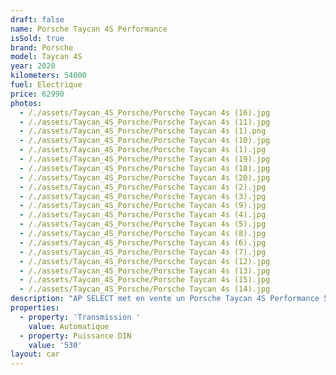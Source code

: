 ```yaml
---
draft: false
name: Porsche Taycan 4S Performance
isSold: true
brand: Porsche
model: Taycan 4S
year: 2020
kilometers: 54000
fuel: Electrique
price: 62990
photos:
  - /./assets/Taycan_4S_Porsche/Porsche Taycan 4s (16).jpg
  - /./assets/Taycan_4S_Porsche/Porsche Taycan 4s (11).jpg
  - /./assets/Taycan_4S_Porsche/Porsche Taycan 4s (1).png
  - /./assets/Taycan_4S_Porsche/Porsche Taycan 4s (10).jpg
  - /./assets/Taycan_4S_Porsche/Porsche Taycan 4s (1).jpg
  - /./assets/Taycan_4S_Porsche/Porsche Taycan 4s (19).jpg
  - /./assets/Taycan_4S_Porsche/Porsche Taycan 4s (18).jpg
  - /./assets/Taycan_4S_Porsche/Porsche Taycan 4s (20).jpg
  - /./assets/Taycan_4S_Porsche/Porsche Taycan 4s (2).jpg
  - /./assets/Taycan_4S_Porsche/Porsche Taycan 4s (3).jpg
  - /./assets/Taycan_4S_Porsche/Porsche Taycan 4s (9).jpg
  - /./assets/Taycan_4S_Porsche/Porsche Taycan 4s (4).jpg
  - /./assets/Taycan_4S_Porsche/Porsche Taycan 4s (5).jpg
  - /./assets/Taycan_4S_Porsche/Porsche Taycan 4s (8).jpg
  - /./assets/Taycan_4S_Porsche/Porsche Taycan 4s (6).jpg
  - /./assets/Taycan_4S_Porsche/Porsche Taycan 4s (7).jpg
  - /./assets/Taycan_4S_Porsche/Porsche Taycan 4s (12).jpg
  - /./assets/Taycan_4S_Porsche/Porsche Taycan 4s (13).jpg
  - /./assets/Taycan_4S_Porsche/Porsche Taycan 4s (15).jpg
  - /./assets/Taycan_4S_Porsche/Porsche Taycan 4s (14).jpg
description: "AP SELECT met en vente un Porsche Taycan 4S Performance 530ch BVA2 5 places.\n\nModèle du 10/2020 avec 48900km.\n\nCouleur blanc carrara métallic, intérieur cuir noir avec surpiqûres noires et pack intérieur carbon.\n\nOrigine France \U0001F1EB\U0001F1F7\n\nVendu avec une garantie 12 mois et batteries 48 mois Porsche Approved\n\nLe véhicule est en parfait état avec carnet complet et historique suivi Porsche.\n\nL’entretien 2024 a été fait pour la vente\n\nÉquipements et options :\n- Boîte automatique 2 rapports\n- Options 5 places assises\n- Toit panoramique\n- Porsche électric Sport Sound\n- Pack chrono\n- Suspensions pneumatique\n- Pack intérieur carbon\n- Phares avant PDLS + avec logo Porsche\n- Freinage sport étriers rouge\n- Roues arrières directrices\n- Phares PDLS +\n- Sièges confort électriques 14 positions\n- Jantes Taycan exclusif design 21’’\n- Keyless ouverture et démarrage sans clés\n- Système audio BOSE\n- Sièges chauffants à mémoire\n- Volant Sport multifonctions\n- Régulateur de vitesse\n- Caméra de recul 360 surround view\n- Seuils de porte carbon illuminés\n- Écussons Porsche Exclusive Manufactur sur les appuis tête avant et arrière\n- Volant Chauffant\n- Pompe à chaleur\n- Pack éclairage ambiance\n\nDisponible et visible sur RDV pour acheteur sérieux.\n\nPossibilité d'une garantie 3, 6 ou 12 mois en supplément.\n\nRéalisation des démarches d'immatriculation.\n\nAP SELECT c'est des solutions de courtage et conciergerie sur mesure pour profiter librement de sa passion et de son patrimoine.\n\nPrenez le volant, AP SELECT s'occupe du reste."
properties:
  - property: 'Transmission '
    value: Automatique
  - property: Puissance DIN
    value: '530'
layout: car
---
```


